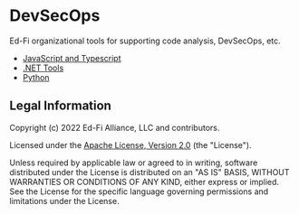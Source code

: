 # DevSecOps

Ed-Fi organizational tools for supporting code analysis, DevSecOps, etc.

* [JavaScript and Typescript](javascript/README.md)
* [.NET Tools](dotnet/README.md)
* [Python](python/README.md)

## Legal Information

Copyright (c) 2022 Ed-Fi Alliance, LLC and contributors.

Licensed under the [Apache License, Version 2.0](LICENSE) (the "License").

Unless required by applicable law or agreed to in writing, software
distributed under the License is distributed on an "AS IS" BASIS,
WITHOUT WARRANTIES OR CONDITIONS OF ANY KIND, either express or implied.
See the License for the specific language governing permissions and
limitations under the License.
